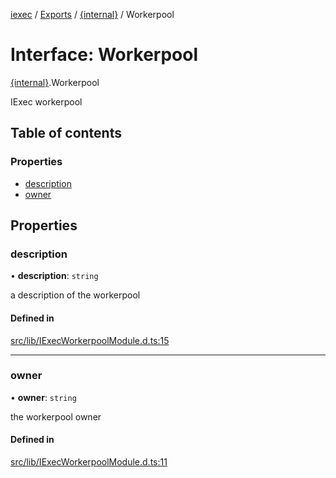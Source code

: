 [iexec](../README.md) / [Exports](../modules.md) / [{internal}](../modules/internal_.md) / Workerpool

# Interface: Workerpool

[{internal}](../modules/internal_.md).Workerpool

IExec workerpool

## Table of contents

### Properties

- [description](internal_.Workerpool.md#description)
- [owner](internal_.Workerpool.md#owner)

## Properties

### description

• **description**: `string`

a description of the workerpool

#### Defined in

[src/lib/IExecWorkerpoolModule.d.ts:15](https://github.com/iExecBlockchainComputing/iexec-sdk/blob/8cfa57c/src/lib/IExecWorkerpoolModule.d.ts#L15)

___

### owner

• **owner**: `string`

the workerpool owner

#### Defined in

[src/lib/IExecWorkerpoolModule.d.ts:11](https://github.com/iExecBlockchainComputing/iexec-sdk/blob/8cfa57c/src/lib/IExecWorkerpoolModule.d.ts#L11)
